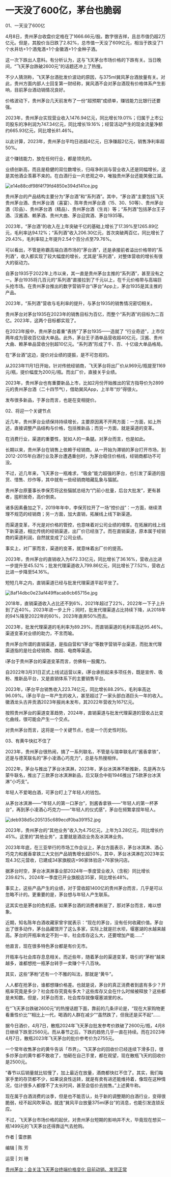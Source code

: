 # 一天没了600亿，茅台也脆弱

01、一天没了600亿

4月8日，贵州茅台收盘价定格在了1666.66元/股。数字很吉祥，且总市值仍超2万亿元。但是，其股价当日跌了2.82%，总市值一天没了609亿元，相当于跌没了1个水井坊+1个酒鬼酒+1个金徽酒+1个金种子酒。

这一次下跌出人意料。有分析认为，这与飞天茅台市场价格的下跌有关。当日晚间，“飞天茅台跌破2600元”的话题还冲上了热搜。

不少人猜测称，飞天茅台酒批发价波动的原因，与375ml巽风茅台酒放量有关。对此，贵州方面内部人士回复第一财经称，巽风酒不会对茅台酒现有价格体系产生影响，目前茅台酒动销情况良好。

价格波动下，贵州茅台几天前发布了一份“超预期”成绩单，赚钱能力比银行还要强。

2023年，贵州茅台实现营业收入1476.94亿元，同比增长19.01%；归属于上市公司股东的净利润为747.34亿元，同比增长19.16%；经营活动产生的现金流量净额约665.93亿元，同比增长81.46%。

以此计算，2023年，贵州茅台平均日进超4亿元，日净赚超2亿元，销售净利率超50%。

这个赚钱能力，放在任何行业，都是领先的。

业绩创新高，而且是稳健的双位数增长，归母净利润与营业收入还是同幅增长，这是其他酒企羡慕不来的。在白酒行业一片悲观之中，唯独贵州茅台还能笑傲江湖。

![e14e88cdf98f4f79fd4850e394d141ce.jpg](https://raw.githubusercontent.com/qqhsx/qqnews_image/main/2024/04/09/一天没了600亿，茅台也脆弱/e14e88cdf98f4f79fd4850e394d141ce.jpg)

贵州茅台的产品结构主要分为“茅台酒”和“系列酒”。其中，“茅台酒”主要包括飞天贵州茅台酒、贵州茅台酒（喜宴）、陈年贵州茅台酒（15、30、50等）、贵州茅台酒（珍品）、贵州茅台酒（精品）、贵州茅台酒（生肖）等；“系列酒”包括茅台王子酒、汉酱酒、赖茅酒、贵州大曲、茅台迎宾酒、茅台1935等。

2023年，“茅台酒”的收入在上年突破千亿的基础上增长了17.39%至1265.89亿元，毛利率达94.12%；“系列酒”收入206.30亿元，首次突破两百亿，同比增长了29.43%，毛利率较上年提升2.54个百分点至79.76%。

可以看出，不管是称霸高端白酒市场的“茅台酒”，还是承接前者溢出价格带的“系列酒”，收入都实现了较大幅度的增长，尤其是“系列酒”，对整体营收的增长有很大的驱动力。

自茅台1935于2022年上市以来，其一直是贵州茅台主推的“系列酒”，甚至没有之一。茅台1935将几百元的“系列酒”直接拉到了千元以上，在千元价格带与高端巨头抢市场。在贵州茅台推出的数字营销平台“i茅台”App上，茅台1935是其主推的产品。

2023年，“系列酒”营收与毛利率的提升，与茅台1935的销售情况密切相关。

贵州茅台对茅台1935在2023年的销售目标为百亿，而整个“系列酒”的目标为二百亿。2023年，这两个目标都实现了。

在2023年报中，贵州茅台着重“表扬”了茅台1935——造就了
“行业奇迹”，上市仅两年成为营收百亿级大单品。此外，茅台王子酒单品营收超40亿元，汉酱、贵州大曲、赖茅单品营收分别超10亿元。“系列酒”形成了千、百、十亿级大单品格局。

在“茅台酒”这边，提价对业绩的提振，是不可忽视的。

从2023年11月1日开始，针对传统经销商，飞天茅台将出厂价从969元/瓶提至1169元/瓶，提价幅度为200元/瓶。而出厂价，直接关乎业绩。

2023年，贵州茅台也有重要新品上市，比如2月份开始推出的官方指导价为2899元的贵州茅台酒（二十四节气），借助巽风App，上半年“炒”得很火。

发布很多新品，于茅台而言，也是在变相提价。

02、将迎一个关键节点

近几年，贵州茅台业绩保持持续增长，主要原因离不开两方面：一方面，如上所述，直接调整产品结构与价格，包括推新品；而另一方面，就是渠道的变革。

在消费行业，渠道的重要性，犹如人的一条腿。对茅台而言，也是如此。

长期以来，贵州茅台在销售上依赖于经销商。从一开始为滞销的茅台打开市场，到2012-2015年白酒行业及茅台遭遇重创时，为茅台稳住价格线，经销商都功不可没。

不过，近几年来，飞天茅台一瓶难求，“吸金”能力超强的茅台，也引发了渠道的囤货、惜售、炒作等，其中就有一些经销商暗藏乱象与猫腻。

贵州茅台原董事长李保芳将这些猫腻总结为“门前小批量，后台大批发”，更有甚者，囤积居奇，高价倒卖。

诸多因素叠加之下，2019年年中，李保芳拉开了一场“控价战”：一方面，继续清理不规范的经销商；另一方面，加大直销，拓展线上线下新渠道。

而渠道变革，不光是对价格的管控，也意味着对公司业绩的增厚。在拓展的线上线下新渠道，相比传统的经销渠道，出厂价已经涨了。而在直销渠道，原本属于经销商的渠道利润，自然就变成了公司业绩。

事实上，对厂家而言，渠道的变革，就意味着出厂价的提高。

2023年，贵州茅台的直销收入为672.33亿元，同比增长了36.16%，营收占比进一步提升至45.52%；批发代理渠道收入799.86亿元，同比增长了7.52%，营收占比进一步降至54.16%。

短短几年之内，直销渠道已经与批发代理渠道平起平坐了。

![8af14dbc0e23af449ffacab9cb65715e.jpg](https://raw.githubusercontent.com/qqhsx/qqnews_image/main/2024/04/09/一天没了600亿，茅台也脆弱/8af14dbc0e23af449ffacab9cb65715e.jpg)

2018年，直销渠道收入占比还不到6%，2021年超过了22%，2022年一下子上升到了近40%，2023年进一步上升；同时，批发代理渠道占比持续下降，从2018年的94%降至2022年的60%，2023年直奔50%而去。

2023年，批发代理渠道的毛利率为89.29%，而直销渠道的毛利率高达95.46%。渠道变革对业绩的助力，不言而喻。

贵州茅台所谓的直销渠道，是指自营和“i茅台”等数字营销平台渠道，而批发代理渠道指的是社会经销商、商超、电商等渠道。

i茅台于贵州茅台的渠道变革而言，仿佛有一股魔力。

自2022年3月31日正式上线试运营以来，i茅台承担起来多项任务，既是宣传、吸粉、推新品平台，又是直销体系下的主要销售平台。

2023年，i茅台平台销售收入223.74亿元，同比增长88.29%，毛利率高达96.09%。i茅台平台一年产生的收入，甚至超过了一家头部白酒巨头一年的收入。徽酒龙头古井贡酒2023年报尚未发布，其2022年营收为167亿元。

按照贵州茅台的渠道变革趋势，2024年，直销渠道与批发代理渠道的营收占比变化曲线，很可能会产生一个交点。

对贵州茅台而言，这将是一个关键节点，也是一个历史性时刻。

03、有黄牛快扛不住了

2023年，贵州茅台很热闹，搞了一系列联名，不管是与瑞幸联名的“酱香拿铁”，还是与德芙联名的“茅小凌酒心巧克力”，总是与热搜相伴。

2022年，茅台与推出了茅台冰淇淋，2023年，茅台冰淇淋不断推新，先是再次与蒙牛联名，推出了三款茅台冰淇淋新品，后又联合中街1946推出了5款茅台冰淇淋“小巧支”。

年轻人不爱喝白酒，可茅台盯上了年轻人的钱包。

从茅台冰淇淋——“年轻人的第一口茅台”，到酱香拿铁——“年轻人的第一杯茅台”，再到茅小凌酒心巧克力——“年轻人的仪式感”，茅台在频繁拿捏年轻人。

![deb938d5c205135c689ecdf0ba391f52.jpg](https://raw.githubusercontent.com/qqhsx/qqnews_image/main/2024/04/09/一天没了600亿，茅台也脆弱/deb938d5c205135c689ecdf0ba391f52.jpg)

2023年，贵州茅台的“其他业务”收入为4.75亿元，上年为3.28亿元，同比增长约45%。这里的“其他业务”，主要就是酒店业务及冰淇淋业务。

2023年年底，在三亚举行的市场工作会议上，茅台方面表示，茅台冰淇淋、酒心巧克力和酱香拿铁三大文创产品销售增长超50%，其中，茅台冰淇淋在2023年实现4.3亿元营收，已建成34家旗舰店+96家体验店+76家快闪店。

据茅台时空，茅台冰淇淋事业部2024年一季度营业收入（含税）同比增长239.62%，2024年一季度已开业旗舰店35家，同比增长48%。

事实上，这些产品产生的业绩，对于营收超1400亿的贵州茅台而言，几乎是可以忽略不计的。更重要的是，茅台想与年轻人产生联系。

这其实也是茅台的危机感。如果茅台酒的消费者断层了，那对茅台而言，难以想象。

近期，知名陈年白酒收藏家曾宇就表示：“现在的茅台，没有任何收藏价值。茅台出了很多动作，茅台品藏馆开了这么多家，实际上就是拦水坝，堰塞湖的水越来越高。茅台的开瓶率肯定不到一半，社会库存这么大，还要增加产能……”

他直言，现在很多特色茅台都是有价无市。

开瓶率与社会库存息息相关。而近些年，随着茅台的渠道变革，吸引的“茅粉”越来越多，谁都想抢一瓶茅台转手一卖赚个千八百块。

其实，这些“茅粉”还有一个不雅的叫法，那就是“黄牛”。

人人都在抢茅台，谁都想赚价格差。也就是说，茅台的真正消费者到底有多少？开瓶率究竟是多少？社会库存究竟有多大？这些库存又会在什么时候被释放？这些都是未知数。但是，对茅台而言，社会库存就像堰塞湖里的水。

在“飞天茅台跌破2600元”的热搜话题下面，靠前的几条评论是，“现在大家购物更看重性价比”“相比上一代，喝酒的人群在减少”“虽然跌了，但我还是买不起”……

据今日酒价，4月7日，散瓶2024年飞天茅台批发参考价跌破了2600元/瓶，4月8日继续下跌至2560元。而从春节之后，下跌的趋势几乎一直在持续。而在2023年4月7日，散瓶2023年飞天茅台的批价参考价为2755元。

一个常年收售茅台的黄牛告诉「市界」，飞天茅台的回收价已经连续下滑多日，很多炒茅台的黄牛都不敢收了，怕砸在自己手里，都在观望，现在散瓶飞天的回收价是2500元。

“春节以后销量就比较慢了，加上最近在放量，酒商都快扛不住了。其实，我们每家手里的存货都不少，如果说良性运转，就是有卖有进还能维持着，像现在这种情况，估计很多人都撑不了太长时间，甚至会低价去抛售。”上述黄牛称。

现在属于白酒消费的淡季，但是也不能否认，处于新的调整期的白酒行业，变得很脆弱，经不起风吹草动，就连“巽风平台放量375ml茅台”的消息，也能引发连锁反应。

不过，飞天茅台市场价格的起伏，对贵州茅台短期的影响并不大，毕竟现在想买一瓶1499元的飞天茅台还得靠运气去抢购。

作者 | 雷彦鹏

编辑 | 陈 芳

运营 | 刘 珊

[贵州茅台：会关注飞天茅台终端价格变化 目前动销、发货正常 ](https://news.qq.com/rain/a/20240409A03XRE00)

